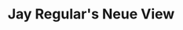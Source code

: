 ---
title: Jay Regular's Neue View
monochrome: false
camera: x100v 
sensor: xtrans4
film_sim: Velvia
dynamic_range: DR400
color_chrome: off
color_chromeFXblue: off
grain:
 effect: off
white_balance: 
 preset: auto
highlights: 0
shadows: +1
color: 0
sharpness: +1
noise_reduction: -4
clarity: +2
source:
 chef: JayRegular
 link:
  type: youtube
  url: https://youtu.be/tjn7lZCMhFA
---